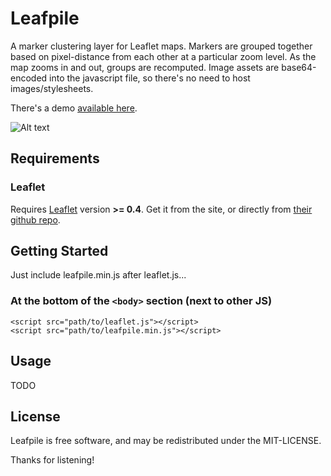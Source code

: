 
Leafpile
===========

A marker clustering layer for Leaflet maps.  Markers are grouped together based on pixel-distance from each other at a particular zoom level.  As the map zooms in and out, groups are recomputed.  Image assets are base64-encoded into the javascript file, so there's no need to host images/stylesheets.

There's a demo [available here](http://cav.is/leafpile/example/index.html "Demo").

![Alt text](http://cav.is/img/leafpile-example.png "Leafpile Demo")

Requirements
------------

### Leaflet

Requires [Leaflet](http://leaflet.cloudmade.com/ "Leaflet") version **>= 0.4**.  Get it from the site, or directly from [their github repo](https://github.com/CloudMade/Leaflet "github").


Getting Started
------------

Just include leafpile.min.js after leaflet.js...

### At the bottom of the `<body>` section (next to other JS)

    <script src="path/to/leaflet.js"></script>
    <script src="path/to/leafpile.min.js"></script>


Usage
------------
TODO


License
------------

Leafpile is free software, and may be redistributed under the MIT-LICENSE.

Thanks for listening!
